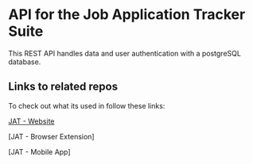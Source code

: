 # API for the Job Application Tracker Suite

This REST API handles data and user authentication with a postgreSQL database.


## Links to related repos

To check out what its used in follow these links:

[JAT - Website](https://github.com/mcarreon/job-app-tracker)

[JAT - Browser Extension]

[JAT - Mobile App]
